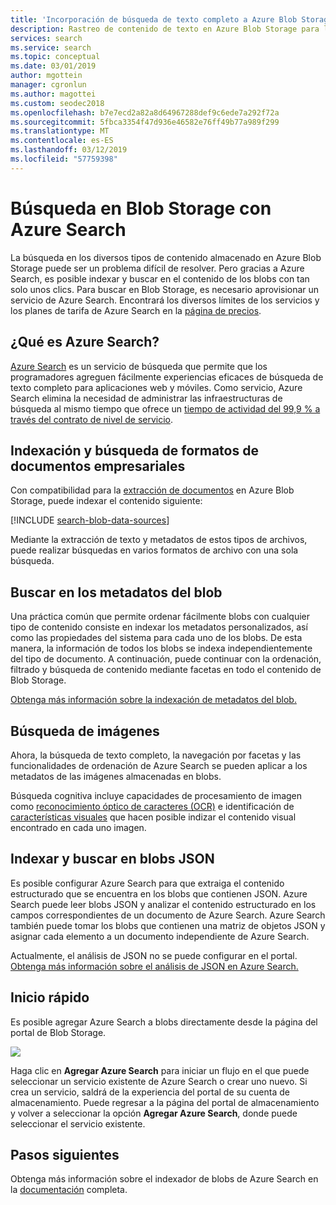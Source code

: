 ```yaml
---
title: 'Incorporación de búsqueda de texto completo a Azure Blob Storage: Azure Search'
description: Rastreo de contenido de texto en Azure Blob Storage para la indexación de Azure Search en código mediante la API REST de HTTP.
services: search
ms.service: search
ms.topic: conceptual
ms.date: 03/01/2019
author: mgottein
manager: cgronlun
ms.author: magottei
ms.custom: seodec2018
ms.openlocfilehash: b7e7ecd2a82a8d64967288def9c6ede7a292f72a
ms.sourcegitcommit: 5fbca3354f47d936e46582e76ff49b77a989f299
ms.translationtype: MT
ms.contentlocale: es-ES
ms.lasthandoff: 03/12/2019
ms.locfileid: "57759398"
---
```

# <a name="searching-blob-storage-with-azure-search"></a>Búsqueda en Blob Storage con Azure Search

La búsqueda en los diversos tipos de contenido almacenado en Azure Blob Storage puede ser un problema difícil de resolver. Pero gracias a Azure Search, es posible indexar y buscar en el contenido de los blobs con tan solo unos clics. Para buscar en Blob Storage, es necesario aprovisionar un servicio de Azure Search. Encontrará los diversos límites de los servicios y los planes de tarifa de Azure Search en la [página de precios](https://aka.ms/azspricing).

## <a name="what-is-azure-search"></a>¿Qué es Azure Search?
[Azure Search](https://aka.ms/whatisazsearch) es un servicio de búsqueda que permite que los programadores agreguen fácilmente experiencias eficaces de búsqueda de texto completo para aplicaciones web y móviles. Como servicio, Azure Search elimina la necesidad de administrar las infraestructuras de búsqueda al mismo tiempo que ofrece un [tiempo de actividad del 99,9 % a través del contrato de nivel de servicio](https://aka.ms/azuresearchsla).

## <a name="index-and-search-enterprise-document-formats"></a>Indexación y búsqueda de formatos de documentos empresariales
Con compatibilidad para la [extracción de documentos](https://aka.ms/azsblobindexer) en Azure Blob Storage, puede indexar el contenido siguiente:

[!INCLUDE [search-blob-data-sources](../../includes/search-blob-data-sources.md)]

Mediante la extracción de texto y metadatos de estos tipos de archivos, puede realizar búsquedas en varios formatos de archivo con una sola búsqueda. 

## <a name="search-through-your-blob-metadata"></a>Buscar en los metadatos del blob
Una práctica común que permite ordenar fácilmente blobs con cualquier tipo de contenido consiste en indexar los metadatos personalizados, así como las propiedades del sistema para cada uno de los blobs. De esta manera, la información de todos los blobs se indexa independientemente del tipo de documento. A continuación, puede continuar con la ordenación, filtrado y búsqueda de contenido mediante facetas en todo el contenido de Blob Storage.

[Obtenga más información sobre la indexación de metadatos del blob.](https://aka.ms/azsblobmetadataindexing)

## <a name="image-search"></a>Búsqueda de imágenes
Ahora, la búsqueda de texto completo, la navegación por facetas y las funcionalidades de ordenación de Azure Search se pueden aplicar a los metadatos de las imágenes almacenadas en blobs.

Búsqueda cognitiva incluye capacidades de procesamiento de imagen como [reconocimiento óptico de caracteres (OCR)](cognitive-search-skill-ocr.md) e identificación de [características visuales](cognitive-search-skill-image-analysis.md) que hacen posible indizar el contenido visual encontrado en cada uno imagen.

## <a name="index-and-search-through-json-blobs"></a>Indexar y buscar en blobs JSON
Es posible configurar Azure Search para que extraiga el contenido estructurado que se encuentra en los blobs que contienen JSON. Azure Search puede leer blobs JSON y analizar el contenido estructurado en los campos correspondientes de un documento de Azure Search. Azure Search también puede tomar los blobs que contienen una matriz de objetos JSON y asignar cada elemento a un documento independiente de Azure Search.

Actualmente, el análisis de JSON no se puede configurar en el portal. [Obtenga más información sobre el análisis de JSON en Azure Search.](https://aka.ms/azsjsonblobindexing)

## <a name="quick-start"></a>Inicio rápido
Es posible agregar Azure Search a blobs directamente desde la página del portal de Blob Storage.

![](./media/search-blob-storage-integration/blob-blade.png)

Haga clic en **Agregar Azure Search** para iniciar un flujo en el que puede seleccionar un servicio existente de Azure Search o crear uno nuevo. Si crea un servicio, saldrá de la experiencia del portal de su cuenta de almacenamiento. Puede regresar a la página del portal de almacenamiento y volver a seleccionar la opción **Agregar Azure Search**, donde puede seleccionar el servicio existente.

## <a name="next-steps"></a>Pasos siguientes
Obtenga más información sobre el indexador de blobs de Azure Search en la [documentación](https://aka.ms/azsblobindexer) completa.
